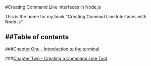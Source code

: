 #Creating Command Line Interfaces in Node.js

This is the home for my book "Creating Commad Line Interfaces with Node.js".

##Table of contents
-----

###[Chapter One - Introduction to the terminal](./chapter-one/chapter-one.md)


###[Chapter Two - Creating a Command Line Tool](./chapter-two/chapter-two.md)